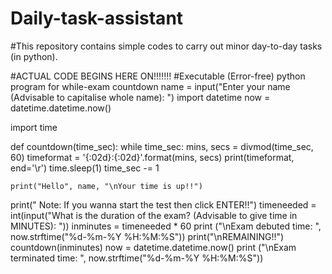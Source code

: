 # Daily-task-assistant
#This repository contains simple codes to carry out minor day-to-day tasks (in python).

#ACTUAL CODE BEGINS HERE ON!!!!!!!
#Executable (Error-free) python program for while-exam countdown
name = input("Enter your name (Advisable to capitalise whole name): ")
import datetime
now = datetime.datetime.now()


import time

def countdown(time_sec):
    while time_sec:
        mins, secs = divmod(time_sec, 60)
        timeformat = '{:02d}:{:02d}'.format(mins, secs)
        print(timeformat, end='\r')
        time.sleep(1)
        time_sec -= 1

    print("Hello", name, "\nYour time is up!!")
print("              Note: If you wanna start the test then click ENTER!!")
timeneeded = int(input("What is the duration of the exam? (Advisable to give time in MINUTES): "))
inminutes = timeneeded * 60
print ("\nExam debuted time: ", now.strftime("%d-%m-%Y %H:%M:%S"))
print("\nREMAINING!!")
countdown(inminutes)
now = datetime.datetime.now()
print ("\nExam terminated time: ", now.strftime("%d-%m-%Y %H:%M:%S"))
